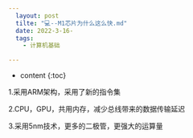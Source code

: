 ```yaml
---
  layout: post
  tilte: "💻--M1芯片为什么这么快.md"
  date: 2022-3-16-
  tags: 
    - 计算机基础

---
```



* content
{:toc}


1.采用ARM架构，采用了新的指令集

2.CPU，GPU，共用内存，减少总线带来的数据传输延迟

3.采用5nm技术，更多的二极管，更强大的运算量
